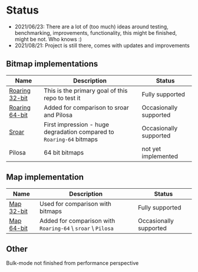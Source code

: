 # Status

* 2021/06/23:
There are a lot of (too much) ideas around testing, benchmarking, improvements, functionality, this might be finished, might be not.
Who knows :)
* 2021/08/21:
Project is still there, comes with updates and improvements

## Bitmap implementations
|Name|Description|Status|
|---|---|---|
|[Roaring 32-bit](../index-roaring)|This is the primary goal of this repo to test it| Fully supported|
|[Roaring 64-bit](../index-roaring64)|Added for comparison to sroar and Pilosa|Occasionally supported|
|[Sroar](../index-sroar)|First impression - huge degradation compared to `Roaring-64` bitmaps|Occasionally supported|
|Pilosa|64 bit bitmaps|not yet implemented|

## Map implementation
|Name|Description|Status|
|---|---|---|
|[Map 32-bit](../index-map)|Used for comparison with bitmaps|Fully supported|
|[Map 64-bit](../index-map64)|Added for comparison with `Roaring-64` \ `sroar` \ `Pilosa` |Occasionally supported|

## Other
Bulk-mode not finished from performance perspective